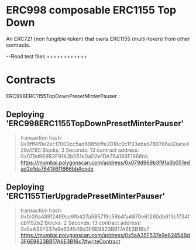 # ERC998 composable ERC1155 Top Down
An ERC721 (non fungible-token) that owns ERC1155 (multi-token) from other contracts.


--Read test files
++++++++++++

# Contracts
ERC998ERC1155TopDownPresetMinterPauser : 

Deploying 'ERC998ERC1155TopDownPresetMinterPauser'
   --------------------------------------------------
   > transaction hash:    0x9fff4f8e2ec17000cc5ad6985bffe2018c0c1f33ebab780786a33ace429a1785
   > Blocks: 3            Seconds: 13
   > contract address:    0x079d969B3F91A3b051eDaD2e1DA764186F1666bb
https://mumbai.polygonscan.com/address/0x079d969b3f91a3b051edad2e1da764186f1666bb#code

Deploying 'ERC1155TierUpgradePresetMinterPauser'
   ------------------------------------------------
   > transaction hash:    0xfc09a489f2499cc9fb427a585719c58b4fa4870e61260db613c1734fcb1152b2
   > Blocks: 2            Seconds: 13
   > contract address:    0x5aA35F537e9e62454Bd3F6E9823BB17A6E3B16c7
https://mumbai.polygonscan.com/address/0x5aA35F537e9e62454Bd3F6E9823BB17A6E3B16c7#writeContract